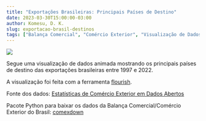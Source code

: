 ```yaml
---
title: "Exportações Brasileiras: Principais Países de Destino"
date: 2023-03-30T15:00:00-03:00
author: Komesu, D. K.
slug: exportacao-brasil-destinos
tags: ["Balança Comercial", "Comércio Exterior", "Visualização de Dados", "Economia"]
---
```


![](https://images2.imgbox.com/c8/4e/b6i7U7Pt_o.png)

Segue uma visualização de dados animada mostrando os principais países de destino das exportações brasileiras entre 1997 e 2022.

<!--more-->

A visualização foi feita com a ferramenta [flourish](https://flourish.studio).

<div class="flourish-embed flourish-bar-chart-race" data-src="visualisation/12817498">
<script src="https://public.flourish.studio/resources/embed.js"></script>
</div>

Fonte dos dados: [Estatísticas de Comércio Exterior em Dados Abertos](https://www.gov.br/produtividade-e-comercio-exterior/pt-br/assuntos/comercio-exterior/estatisticas/base-de-dados-bruta)

Pacote Python para baixar os dados da Balança Comercial/Comércio Exterior do Brasil: [comexdown](https://github.com/viridis-data/comexdown)
